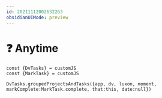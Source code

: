 ```yaml
---
id: 20211112002632263
obsidianUIMode: preview
---
```


# ❓ Anytime

```dataviewjs
const {DvTasks} = customJS
const {MarkTask} = customJS

DvTasks.groupedProjectsAndTasks({app, dv, luxon, moment, markComplete:MarkTask.complete, that:this, date:null})
```

